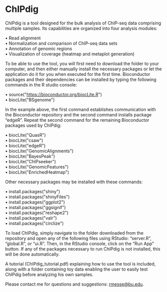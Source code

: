 # ChIPdig

ChIPdig is a tool designed for the bulk analysis of ChIP-seq data comprising multiple samples. Its capabilities are organized into four analysis modules: <br>

•	Read alignment <br>
•	Normalization and comparison of ChIP-seq data sets <br>
•	Annotation of genomic regions <br>
•	Visualization of coverage (heatmap and metaplot generation) <br>

To be able to use the tool, you will first need to download the folder to your computer, and then either manually install the necessary packages or let the application do it for you when executed for the first time. Bioconductor packages and their dependencies can be installed by typing the following commands in the R studio console:  

•	source("https://bioconductor.org/biocLite.R") <br>
•	biocLite("BSgenome") <br>

In the example above, the first command establishes communication with the Bioconductor repository and the second command installs package “edgeR”. Repeat the second command for the remaining Bioconductor packages used by ChIPdig:

•	biocLite("QuasR") <br>
•	biocLite("csaw") <br>
•	biocLite("edgeR") <br>
•	biocLite("GenomicAlignments") <br>
•	biocLite("BayesPeak") <br>
•	biocLite("ChIPseeker") <br>
•	biocLite("GenomicFeatures") <br>
•	biocLite("EnrichedHeatmap") <br>

Other necessary packages may be installed with these commands:

•	install.packages("shiny") <br>
•	install.packages("shinyFiles") <br>
•	install.packages("ggplot2") <br>
•	install.packages("ggsignif") <br>
•	install.packages("reshape2") <br>
•	install.packages("valr") <br>
•	install.packages("circlize") <br>

To load ChIPdig, simply navigate to the folder downloaded from the repository and open any of the following files using RStudio: “server.R”, “global.R”, or “ui.R”. Then, in the RStudio console, click on the “Run App” button. If any of the packages necessary to run ChIPdig is not installed, this will be done automatically.  

A tutorial (ChIPdig_tutorial.pdf) explaining how to use the tool is included, along with a folder containing toy data enabling the user to easily test ChIPdig before analyzing his own samples.

Please contact me for questions and suggestions: rmesse@bu.edu. 
